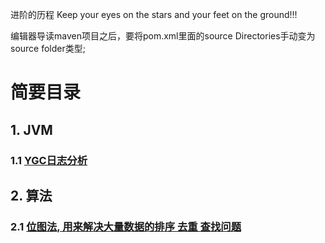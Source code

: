 
进阶的历程
Keep your eyes on the stars and your feet on the ground!!!


编辑器导读maven项目之后，要将pom.xml里面的source Directories手动变为source folder类型;





# 简要目录  

## 1. JVM  
### 1.1 [YGC日志分析](https://github.com/KobeAndLebron/StepByStepAndGoAhead/blob/fd1b5381626cadfd272658527723ff5c72ecad97/SuperModulePom/5JVM/src/main/java/com/cjs/gc/YGCLogAnalyze.java)

## 2. 算法
### 2.1 [位图法, 用来解决大量数据的排序 去重 查找问题](https://github.com/KobeAndLebron/StepByStepAndGoAhead/blob/master/SuperModulePom/1DataStructureAndAlgorithm/src/main/java/%E6%B5%B7%E9%87%8F%E6%95%B0%E6%8D%AE/%E4%BD%8D%E5%9B%BE%E6%B3%95.java)
